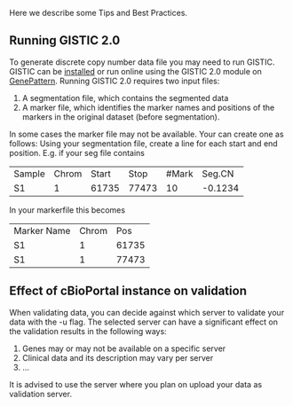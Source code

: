 Here we describe some Tips and Best Practices.

## Running GISTIC 2.0
To generate discrete copy number data file you may need to run GISTIC. GISTIC can be [installed](http://www.broadinstitute.org/cgi-bin/cancer/publications/pub_paper.cgi?mode=view&paper_id=216&p=t) or run online using the GISTIC 2.0 module on [GenePattern](http://genepattern.broadinstitute.org/gp/pages/login.jsf). 
Running GISTIC 2.0 requires two input files: 

1. A segmentation file, which contains the segmented data 
2. A marker file, which identifies the marker names and positions of the markers in the original dataset (before segmentation). 

In some cases the marker file may not be available. Your can create one as follows:
Using your segmentation file, create a line for each start and end position. E.g. if your seg file contains

<table>
<tr>
<td>Sample</td><td>Chrom</td><td>Start</td><td>Stop</td><td>#Mark</td><td>Seg.CN</td>
</tr>
<tr>
<td>S1</td><td>1</td><td>61735</td><td>77473</td><td>10</td><td>-0.1234 </td>
</tr>
</table>

In your markerfile this becomes

<table>
<tr>
<td>Marker Name</td><td>Chrom</td><td>Pos</td>
</tr>
<tr>
<td>S1</td><td>1</td><td>61735</td>
</tr>
<tr>
<td>S1</td><td>1</td><td>77473</td>
</tr>
</table>


## Effect of cBioPortal instance on validation
When validating data, you can decide against which server to validate your data with the -u flag. The selected server can have a significant effect on the validation results in the following ways:

1. Genes may or may not be available on a specific server
2. Clinical data and its description may vary per server
3. ...

It is advised to use the server where you plan on upload your data as validation server. 
